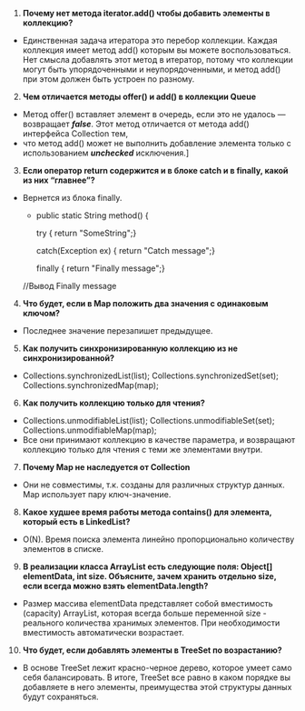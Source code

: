 1. **Почему нет метода iterator.add() чтобы добавить элементы в коллекцию?**

- Единственная задача итератора это перебор коллекции. Каждая коллекция имеет метод add() которым вы можете
  воспользоваться. Нет смысла добавлять этот метод в итератор, потому что коллекции могут быть упорядоченными и
  неупорядоченными, и метод add() при этом должен быть устроен по разному.

2. **Чем отличается методы offer() и add() в коллекции Queue**

- Метод offer() вставляет элемент в очередь, если это не удалось — возвращает ***false***. Этот метод отличается от
  метода add() интерфейса Collection тем,
- что метод add() может не выполнить добавление элемента только с использованием ***unchecked*** исключения.]

3. **Если оператор return содержится и в блоке catch и в finally, какой из них “главнее”?**

- Вернется из блока finally.
    - public static String method() {

      try { return "SomeString";}

      catch(Exception ex) { return "Catch message";}

      finally { return "Finally message";}

  //Вывод
  Finally message

4. **Что будет, если в Map положить два значения с одинаковым ключом?**

- Последнее значение перезапишет предыдущее.

5. **Как получить синхронизированную коллекцию из не синхронизированной?**

- Collections.synchronizedList(list);
  Collections.synchronizedSet(set);
  Collections.synchronizedMap(map);

6. **Как получить коллекцию только для чтения?**

- Collections.unmodifiableList(list);
  Collections.unmodifiableSet(set);
  Collections.unmodifiableMap(map);
- Все они принимают коллекцию в качестве параметра, и возвращают коллекцию только для чтения с теми же элементами
  внутри.

7. **Почему Map не наследуется от Collection**

- Они не совместимы, т.к. созданы для различных структур данных. Map использует пару ключ-значение.

8. **Какое худшее время работы метода contains() для элемента, который есть в LinkedList?**

- O(N). Время поиска элемента линейно пропорционально количеству элементов в списке.

9. **В реализации класса ArrayList есть следующие поля: Object[] elementData, int size. Объясните, зачем хранить отдельно size, если всегда можно взять elementData.length?**
- Размер массива elementData представляет собой вместимость (capacity) ArrayList, которая всегда больше переменной size - реального количества хранимых элементов. При необходимости вместимость автоматически возрастает.

10. **Что будет, если добавлять элементы в TreeSet по возрастанию?**

- В основе TreeSet лежит красно-черное дерево, которое умеет само себя балансировать. В итоге, TreeSet все равно в каком порядке вы добавляете в него элементы, преимущества этой структуры данных будут сохраняться.

